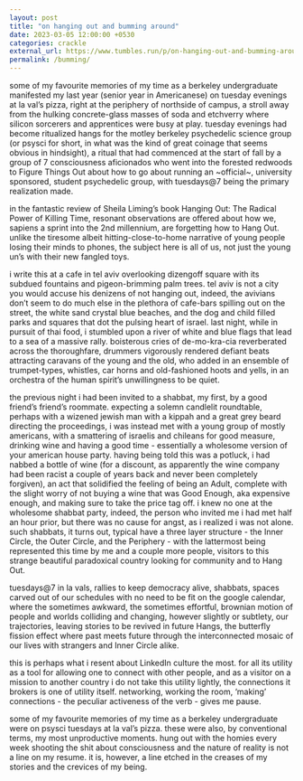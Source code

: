 ```yaml
---
layout: post
title: "on hanging out and bumming around"
date: 2023-03-05 12:00:00 +0530
categories: crackle
external_url: https://www.tumbles.run/p/on-hanging-out-and-bumming-around
permalink: /bumming/
---
```



some of my favourite memories of my time as a berkeley undergraduate manifested my last year (senior year in Americanese) on tuesday evenings at la val’s pizza, right at the periphery of northside of campus, a stroll away from the hulking concrete-glass masses of soda and etchverry where silicon sorcerers and apprentices were busy at play. tuesday evenings had become ritualized hangs for the motley berkeley psychedelic science group (or psysci for short, in what was the kind of great coinage that seems obvious in hindsight), a ritual that had commenced at the start of fall by a group of 7 consciousness aficionados who went into the forested redwoods to Figure Things Out about how to go about running an ~official~, university sponsored, student psychedelic group, with tuesdays@7 being the primary realization made.

in the fantastic review of Sheila Liming’s book Hanging Out: The Radical Power of Killing Time, resonant observations are offered about how we, sapiens a sprint into the 2nd millennium, are forgetting how to Hang Out. unlike the tiresome albeit hitting-close-to-home narrative of young people losing their minds to phones, the subject here is all of us, not just the young un’s with their new fangled toys.

i write this at a cafe in tel aviv overlooking dizengoff square with its subdued fountains and pigeon-brimming palm trees. tel aviv is not a city you would accuse his denizens of not hanging out, indeed, the avivians don’t seem to do much else in the plethora of cafe-bars spilling out on the street, the white sand crystal blue beaches, and the dog and child filled parks and squares that dot the pulsing heart of israel. last night, while in pursuit of thai food, i stumbled upon a river of white and blue flags that lead to a sea of a massive rally. boisterous cries of de-mo-kra-cia reverberated across the thoroughfare, drummers vigorously rendered defiant beats attracting caravans of the young and the old, who added in an ensemble of trumpet-types, whistles, car horns and old-fashioned hoots and yells, in an orchestra of the human spirit’s unwillingness to be quiet.

the previous night i had been invited to a shabbat, my first, by a good friend’s friend’s roommate. expecting a solemn candlelit roundtable, perhaps with a wizened jewish man with a kippah and a great grey beard directing the proceedings, i was instead met with a young group of mostly americans, with a smattering of israelis and chileans for good measure, drinking wine and having a good time - essentially a wholesome version of your american house party. having being told this was a potluck, i had nabbed a bottle of wine (for a discount, as apparently the wine company had been racist a couple of years back and never been completely forgiven), an act that solidified the feeling of being an Adult, complete with the slight worry of not buying a wine that was Good Enough, aka expensive enough, and making sure to take the price tag off. i knew no one at the wholesome shabbat party, indeed, the person who invited me i had met half an hour prior, but there was no cause for angst, as i realized i was not alone. such shabbats, it turns out, typical have a three layer structure - the Inner Circle, the Outer Circle, and the Periphery - with the lattermost being represented this time by me and a couple more people, visitors to this strange beautiful paradoxical country looking for community and to Hang Out.

tuesdays@7 in la vals, rallies to keep democracy alive, shabbats, spaces carved out of our schedules with no need to be fit on the google calendar, where the sometimes awkward, the sometimes effortful, brownian motion of people and worlds colliding and changing, however slightly or subtlety, our trajectories, leaving stories to be revived in future Hangs, the butterfly fission effect where past meets future through the interconnected mosaic of our lives with strangers and Inner Circle alike.

this is perhaps what i resent about LinkedIn culture the most. for all its utility as a tool for allowing one to connect with other people, and as a visitor on a mission to another country i do not take this utility lightly, the connections it brokers is one of utility itself. networking, working the room, ‘making’ connections - the peculiar activeness of the verb - gives me pause.

some of my favourite memories of my time as a berkeley undergraduate were on psysci tuesdays at la val’s pizza. these were also, by conventional terms, my most unproductive moments. hung out with the homies every week shooting the shit about consciousness and the nature of reality is not a line on my resume. it is, however, a line etched in the creases of my stories and the crevices of my being.
